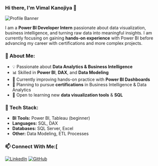 ### Hi there, I'm Vimal Kanojiya 👋

![Profile Banner](https://source.unsplash.com/1600x500/?technology,data)

I am a **Power BI Developer Intern** passionate about data visualization, business intelligence, and turning raw data into meaningful insights. I am currently focusing on gaining **hands-on experience** with Power BI before advancing my career with certifications and more complex projects.

### 🚀 About Me:
- 💡 Passionate about **Data Analytics & Business Intelligence**
- 📊 Skilled in **Power BI**, **DAX**, and **Data Modeling**
- 🎯 Currently improving hands-on practice with **Power BI Dashboards**
- 📜 Planning to pursue **certifications** in Business Intelligence & Data Analytics
- 🌱 Open to learning new **data visualization tools** & **SQL**

### 🔧 Tech Stack:
- **BI Tools:** Power BI, Tableau (beginner)
- **Languages:** SQL, DAX
- **Databases:** SQL Server, Excel
- **Other:** Data Modeling, ETL Processes

### 📫 Connect With Me:[
[![LinkedIn](https://img.shields.io/badge/GitHub-181717?style=for-the-badge&logo=github&logoColor=white)](https://www.linkedin.com/in/vimal-kanojiya-391013341/)
[![GitHub](https://img.shields.io/badge/GitHub-181717?style=for-the-badge&logo=github&logoColor=white)](https://github.com/vimalkanojiya)


